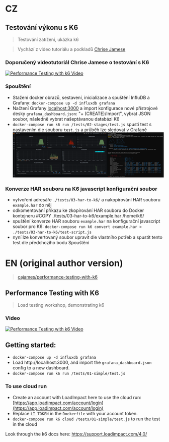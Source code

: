 # CZ
## Testování výkonu s K6

> Testování zatížení, ukázka k6

> Vychází z video tutoriálu a podkladů [Chrise Jamese](https://github.com/cajames/performance-testing-with-k6)

### Doporučený videotutoriál Chrise Jamese o testování s K6
[![Performance Testing with k6 Video](https://img.youtube.com/vi/Hu1K2ZGJ_K4/0.jpg)](https://www.youtube.com/watch?v=Hu1K2ZGJ_K4)

### Spouštění
- Stažení docker obrazů, sestavení, inicializace a spuštění InfluDB a Grafany:
`docker-compose up -d influxdb grafana`
- Načtení Grafany [localhost:3000](http://localhost:3000) a import konfigurace nové přístrojové desky `grafana_dashboard.json`: "+ (CREATE)/Import", vybrat JSON soubor, následně vybrat našeptávanou databázi K6
- `docker-compose run k6 run /tests/02-stages/test.js` spustí test s nastavením dle souboru `test.js` a průběh lze sledovat v Grafaně
![Output](https://github.com/sevelajan/performance-testing-with-k6/blob/master/grafana_k6_outputs.png)

### Konverze HAR souboru na K6 javascript konfigurační soubor
- vytvoření adresáře `./tests/03-har-to-k6/` a nakopírování HAR souboru `example.har` do něj
- odkomentování příkazu ke zkopírování HAR souboru do Docker kontejneru
\#COPY ./tests/03-har-to-k6/example.har  /home/k6/
- spuštění konverze HAR souboru `example.har` na konfigurační javascript soubor pro K6:
`docker-compose run k6 convert example.har > ./tests/03-har-to-k6/test-script.js` 
- nyní lze konvertovaný soubor upravit dle vlastního potřeb a spustit tento test dle předchozího bodu Spouštění

# EN (original author version)
> [cajames/performance-testing-with-k6](https://github.com/cajames/performance-testing-with-k6)
## Performance Testing with K6

> Load testing workshop, demonstrating k6

### Video

[![Performance Testing with k6 Video](https://img.youtube.com/vi/Hu1K2ZGJ_K4/0.jpg)](https://www.youtube.com/watch?v=Hu1K2ZGJ_K4)


## Getting started:
- `docker-compose up -d influxdb grafana`
- Load http://localhost:3000, and import the `grafana_dashboard.json` config to a new dashboard.
- `docker-compose run k6 run /tests/01-simple/test.js`

### To use cloud run

- Create an account with LoadImpact here to use the cloud run: [https://app.loadimpact.com/account/login](https://app.loadimpact.com/account/login)
- Replace `LI_TOKEN` in the `Dockerfile` with your account token.
- `docker-compose run k6 cloud /tests/01-simple/test.js` to run the test in the cloud

Look through the k6 docs here: https://support.loadimpact.com/4.0/
